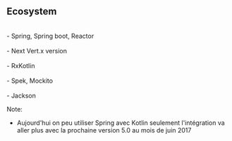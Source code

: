 ## Ecosystem
<br>
- Spring, Spring boot, Reactor<!-- .element: class="fragment" -->
<br><br>
- Next Vert.x version<!-- .element: class="fragment" -->
<br><br>
- RxKotlin<!-- .element: class="fragment" -->
<br><br>
- Spek, Mockito<!-- .element: class="fragment" -->
<br><br>
- Jackson<!-- .element: class="fragment" -->

Note:
- Aujourd'hui on peu  utiliser Spring avec Kotlin seulement l'intégration va aller plus avec la
 prochaine version 5.0 au mois de juin 2017
